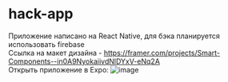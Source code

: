 # hack-app

Приложение написано на React Native, для бэка планируется использовать firebase
<br/>
Ссылка на макет дизайна - https://framer.com/projects/Smart-Components--in0A9NyokaiivdNlDYxV-eNq2A
<br/>
Открыть приложение в Expo:
![image](https://user-images.githubusercontent.com/58665351/117941028-5f06da80-b312-11eb-8a4c-065a361f5481.png)

